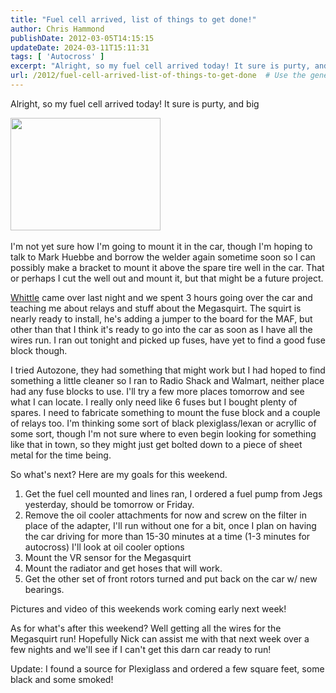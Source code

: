 ```yaml
---
title: "Fuel cell arrived, list of things to get done!"
author: Chris Hammond
publishDate: 2012-03-05T14:15:15
updateDate: 2024-03-11T15:11:31
tags: [ 'Autocross' ]
excerpt: "Alright, so my fuel cell arrived today! It sure is purty, and big   I'm not yet sure how I'm going to mount it in the car, though I'm hoping to talk to Mark Huebbe and borrow the welder again sometime soon so I can possibly make a bracket to mount it above the spare tire well in the car. That or perhaps I cut the well out and mount it, but that might be a future project. Whittle came over last night and we spent 3 hours going over the car and teaching me about relays and stuff about the Megasquirt. The squirt is nearly ready to install, he's adding a jumper to the board for the MAF, but other than that I think it's ready to go into the car as soon as I have all the wires run. I ran out tonight and picked up fuses, have yet to find a good fuse block though. I tried Autozone, they had something that might work but I had hoped to find something a little cleaner so I ran to Radio Shack and Walmart, neither place had any fuse blocks to use. I'll try a few more places tomorrow and see what I can locate. I really only need like 6 fuses but I bought plenty of spares. I need to fabricate something to mount the fuse block and a couple of relays too. I'm thinking some sort of black plexiglass/lexan or acryllic of some sort, though I'm not sure where to even begin looking for something like that in town, so they might just get bolted down to a piece of sheet metal for the time being. So what's next? Here are my goals for this weekend.      Get the fuel cell mounted and lines ran, I ordered a fuel pump from Jegs yesterday, should be tomorrow or Friday.     Remove the oil cooler attachments for now and screw on the filter in place of the adapter, I'll run without one for a bit, once I plan on having the car driving for more than 15-30 minutes at a time (1-3 minutes for autocross) I'll look at oil cooler options     Mount the VR sensor for the Megasquirt     Mount the radiator and get hoses that will work.     Get the other set of front rotors turned and put back on the car w/ new bearings.  Pictures and video of this weekends work coming early next week! As for what's after this weekend? Well getting all the wires for the Megasquirt run! Hopefully Nick can assist me with that next week over a few nights and we'll see if I can't get this darn car ready to run! Update: I found a source for Plexiglass and ordered a few square feet, some black and some..."
url: /2012/fuel-cell-arrived-list-of-things-to-get-done  # Use the generated URL with year
---
```

<p>Alright, so my fuel cell arrived today! It sure is purty, and big</p> <p><a href="https://www.flickr.com/photos/chammond/533611292/"><img height="180" alt="" width="240" src="https://farm2.static.flickr.com/1378/533611292_1ac9563345_m.jpg" /></a>&nbsp;</p> <p>I'm not yet sure how I'm going to mount it in the car, though I'm hoping to talk to&nbsp;Mark Huebbe and borrow the welder again sometime soon so I can possibly make a bracket to mount it above the spare tire well in the car. That or perhaps I cut the well out and mount it, but that might be a future project.</p> <p><a href="https://www.v8efi.com">Whittle</a> came over last night and we spent 3 hours going over the car and teaching me about relays and stuff about the Megasquirt. The squirt is nearly ready to install, he's adding a jumper to the board for the MAF, but other than that I think it's ready to go into the car as soon as I have all the wires run. I ran out tonight and picked up fuses, have yet to find a good fuse block though.</p> <p>I tried Autozone, they had something that might work but I had hoped to find something a little cleaner so I ran to Radio Shack and Walmart, neither place had any fuse blocks to use. I'll try a few more places tomorrow and see what I can locate. I really only need like 6 fuses but I bought plenty of spares. I need to fabricate something to mount the fuse block and a couple of relays too. I'm thinking some sort of black plexiglass/lexan or acryllic of some sort, though I'm not sure where to even begin looking for something like that in town, so they might just get bolted down to a piece of sheet metal for the time being.</p> <p>So what's next? Here are my goals for this weekend.</p> <ol>     <li>Get the fuel cell mounted and lines ran, I ordered a fuel pump from Jegs yesterday, should be tomorrow or Friday.</li>     <li>Remove the oil cooler attachments for now and screw on the filter in place of the adapter, I'll run without one for a bit, once I plan on having the car driving for more than 15-30 minutes at a time (1-3 minutes for autocross) I'll look at oil cooler options</li>     <li>Mount the VR sensor for the Megasquirt</li>     <li>Mount the radiator and get hoses that will work.</li>     <li>Get the other set of front rotors turned and put back on the car w/ new bearings.</li> </ol> <p>Pictures and video of this weekends work coming early next week!</p> <p>As for what's after this weekend? Well getting all the wires for the Megasquirt run! Hopefully Nick can assist me with that next week over a few nights and we'll see if I can't get this darn car ready to run!</p> <p>Update: I found a source for Plexiglass and ordered a few square feet, some black and some smoked!</p>
